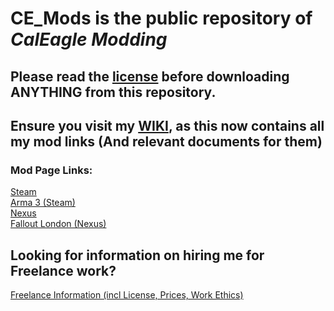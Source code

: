 # **CE_Mods** is the public repository of ***CalEagle Modding***

## Please read the [license](https://github.com/Eagle-Studios/CE_Mods?tab=License-1-ov-file#readme) before downloading ANYTHING from this repository.

## Ensure you visit my [WIKI](https://github.com/Eagle-Studios/CE_Mods/wiki), as this now contains all my mod links (And relevant documents for them)

### Mod Page Links:
[Steam](https://steamcommunity.com/id/CEagle) <br>
[Arma 3 (Steam)](https://steamcommunity.com/id/CEagle/myworkshopfiles/?appid=107410&sort=score&browsefilter=myfiles&view=imagewall)  <br>
[Nexus](https://next.nexusmods.com/profile/EagleStudios) <br>
[Fallout London (Nexus)](https://next.nexusmods.com/profile/EagleStudios/mods?gameId=6332)  <br>

## Looking for information on hiring me for Freelance work?
[Freelance Information (incl License, Prices, Work Ethics)](FreelanceInfo.md) <br>